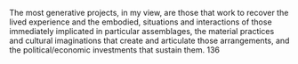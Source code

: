 
The most generative projects, in my view, are those that work to recover the lived experience and the embodied, situations and interactions of those immediately implicated in particular assemblages, the material practices and cultural imaginations that create and articulate those arrangements, and the political/economic investments that sustain them. 136 
